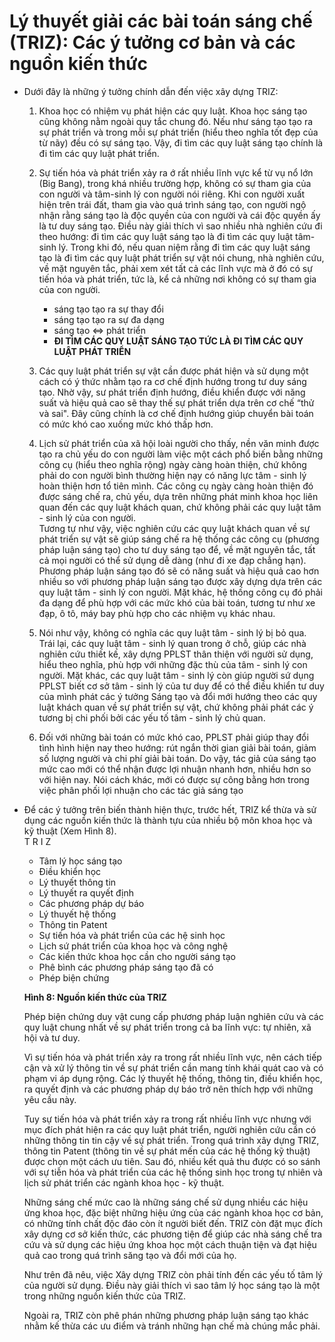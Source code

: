 Lý thuyết giải các bài toán sáng chế (TRIZ): Các ý tưởng cơ bản và các nguồn kiến thức
==========================
* Dưới đây là những ý tưởng chính dẫn đến việc xây dựng TRIZ:

    1. Khoa học có nhiệm vụ phát hiện các quy luật. Khoa học sáng tạo cũng không nằm ngoài quy tắc chung đó. Nếu như sáng tạo tạo ra sự phát triển và trong mỗi sự phát triển (hiểu theo nghĩa tốt đẹp của từ nãy) đều có sự sáng tạo. Vậy, đi tìm các quy luật sáng tạo chính là đi tìm các quy luật phát triển.
    2. Sự tiến hóa và phát triển xảy ra ớ rất nhiều lĩnh vực kể từ vụ nổ lớn (Big Bang), trong khá nhiều trường hợp, không có sự tham gia của con người và tâm-sinh lý con người nói riêng. Khi con người xuất hiện trên trái đất, tham gia vào quá trình sáng tạo, con người ngộ nhận rằng sáng tạo là độc quyền của con người và cái độc quyền ấy là tư duy sáng tạo. Điều này giải thích vì sao nhiều nhà nghiên cứu đi theo hướng: đi tìm các quy luật sáng tạo là đi tìm các quy luật tâm-sinh lý. Trong khi đó, nếu quan niệm rằng đi tìm các quy luật sáng tạo là đi tìm các quy luật phát triển sự vật nói chung, nhà nghiên cứu, về mặt nguyên tắc, phải xem xét tất cả các lĩnh vực mà ở đó có sự tiến hóa và phát triển, tức là, kể cả những nơi không có sự tham gia của con người.
        * sáng tạo tạo ra sự thay đổi
        * sáng tạo tạo ra sự đa dạng
        * sáng tạo <=> phát triển
        * __ĐI TÌM CÁC QUY LUẬT SÁNG TẠO TỨC LÀ ĐI TÌM CÁC QUY LUẬT PHÁT TRIỂN__

    3. Các quy luật phát triển sự vật cần được phát hiện và sử dụng một cách có ý thức nhằm tạo ra cơ chế định hướng trong tư duy sáng tạo. Nhờ vậy, sư phát triển định hướng, điều khiển được với năng suất và hiệu quả cao sẽ thay thế sự phát triển dựa trên cơ chế “thử và sai". Đây cũng chính là cơ chế định hướng giúp chuyển bài toán có mức khó cao xuống mức khó thấp hơn.
    4. Lịch sử phát triển của xã hội loài người cho thấy, nền văn minh được tạo ra chủ yếu do con người làm việc một cách phổ biến bằng những công cụ (hiểu theo nghĩa rộng) ngày càng hoàn thiện, chứ không phải do con người bình thường hiện nạy có năng lực tâm - sinh lý hoàn thiện hơn tổ tiên mình. Các công cụ ngày càng hoàn thiện đó được sáng chế ra, chủ yếu, dựa trên những phát minh khoa học liên quan đến các quy luật khách quan, chứ không phải các quy luật tâm - sinh lý của con người.  
    Tương tự như vậy, việc nghiên cứu các quy luật khách quan về sự phát triển sự vật sẽ giúp sáng chế ra hệ thống các công cụ (phương pháp luận sáng tạo) cho tư duy sáng tạo để, về mặt nguyên tắc, tất cả mọi người có thể sử dụng dễ dàng (như đi xe đạp chẳng hạn). Phương pháp luận sáng tạo đó sẽ có năng suất và hiệu quả cao hơn nhiều so với phương pháp luận sáng tạo được xây dựng dựa trên các quy luật tâm - sinh lý con người. Mặt khác, hệ thống công cụ đó phải đa dạng để phù hợp với các mức khó của bài toán, tương tư như xe đạp, ô tô, máy bay phù hợp cho các nhiệm vụ khác nhau.
    5. Nói như vậy, không có nghĩa các quy luật tâm - sinh lý bị bỏ qua. Trái lại, các quy luật tâm - sinh lý quan trong ở chỗ, giúp các nhà nghiên cứu thiết kế, xây dựng PPLST thân thiện với người sử dụng, hiểu theo nghĩa, phù hợp với những đặc thù của tâm - sinh lý con người. Mặt khác, các quy luật tâm - sinh lý còn giúp người sứ dụng PPLST biết cơ sở tâm - sinh lý của tư duy để có thể điều khiển tư duy của mình phát các ý tưởng Sáng tạo và đổi mới hướng theo các quy luật khách quan về sự phát triển sự vật, chứ không phải phát các ý tương bị chi phối bởi các yếu tố tâm - sinh lý chủ quan.
    6. Đối với những bài toán có mức khó cao, PPLST phải giúp thay đổi tình hình hiện nay theo hướng: rút ngắn thời gian giải bài toán, giảm số lượng người và chi phí giải bài toán. Do vậy, tác giả của sáng tạo mức cao mới có thể nhận được lợi nhuận nhanh hơn, nhiều hơn so với hiện nay. Nói cách khác, mới có được sự công bằng hơn trong việc phân phối lợi nhuận cho các tác giả sáng tạo
    
* Để các ý tưởng trên biến thành hiện thực, trước hết, TRIZ kể thừa và sử dụng các nguồn kiến thức là thành tựu của nhiều bộ môn khoa học và kỹ thuật (Xem Hình 8).  
    T R I Z
    * Tâm lý học sáng tạo
    * Điều khiển học
    * Lý thuyết thông tin
    * Lý thuyết ra quyết định
    * Các phương pháp dự báo
    * Lý thuyết hệ thống
    * Thông tin Patent
    * Sự tiến hóa và phát triển của các hệ sinh học
    * Lịch sứ phát triển của khoa học và công nghệ
    * Các kiến thức khoa học cần cho người sáng tạo
    * Phê bình các phương pháp sáng tạo đã có
    * Phép biện chứng
    
    __Hình 8: Nguồn kiến thức của TRIZ__

    Phép biện chứng duy vật cung cấp phương pháp luận nghiên cứu và các quy luật chung nhất về sự phát triển trong cả ba lĩnh vực: tự nhiên, xã hội và tư duy.
    
    Vì sự tiến hóa và phát triển xảy ra trong rất nhiều lĩnh vực, nên cách tiếp cận và xử lý thông tin về sự phát triển cần mang tính khái quát cao và có phạm vi áp dụng rộng. Các lý thuyết hệ thống, thông tin, điều khiển học, ra quyết định và các phương pháp dự báo trở nên thích hợp với những yêu cầu này.

    Tuy sự tiến hóa và phát triển xảy ra trong rất nhiều lĩnh vực nhưng với mục đích phát hiện ra các quy luật phát triển, người nghiên cứu cần có những thông tin tin cậy về sự phát triển. Trong quá trình xây dựng TRIZ, thông tin Patent (thông tin về sự phát mến của các hệ thống kỹ thuật) được chọn một cách ưu tiên. Sau đó, nhiều kết quả thu được có so sánh với sự tiễn hóa và phát triển của các hệ thống sinh học trong tự nhiên và lịch sử phát triển các ngành khoa học - kỹ thuật.

    Những sáng chế mức cao là những sáng chế sử dụng nhiều các hiệu ứng khoa học, đặc biệt những hiệu ứng của các ngành khoa học cơ bản, có những tính chất độc đáo còn ít người biết đến. TRIZ còn đặt mục đích xây dựng cơ sở kiến thức, các phương tiện để giúp các nhà sáng chế tra cứu và sử dụng các hiệu ứng khoa học một cách thuận tiện và đạt hiệu quả cao trong quá trình săng tạo và đổi mới của họ.

    Như trên đã nêu, việc Xây dựng TRIZ còn phải tính đến các yếu tố tâm lý của người sử dụng. Điều này giải thích vì sao tâm lý học sáng tạo là một trong những nguồn kiến thức của TRIZ.

    Ngoài ra, TRIZ còn phê phán những phương pháp luận sáng tạo khác nhằm kế thừa các ưu điểm và tránh những hạn chế mà chúng mắc phải.
